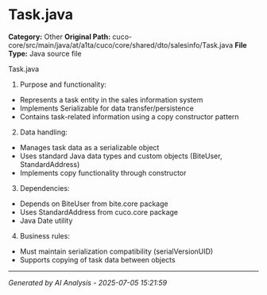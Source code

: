 # Task.java

**Category:** Other
**Original Path:** cuco-core/src/main/java/at/a1ta/cuco/core/shared/dto/salesinfo/Task.java
**File Type:** Java source file

Task.java
1. Purpose and functionality:
- Represents a task entity in the sales information system
- Implements Serializable for data transfer/persistence
- Contains task-related information using a copy constructor pattern

2. Data handling:
- Manages task data as a serializable object
- Uses standard Java data types and custom objects (BiteUser, StandardAddress)
- Implements copy functionality through constructor

3. Dependencies:
- Depends on BiteUser from bite.core package
- Uses StandardAddress from cuco.core package
- Java Date utility

4. Business rules:
- Must maintain serialization compatibility (serialVersionUID)
- Supports copying of task data between objects

---
*Generated by AI Analysis - 2025-07-05 15:21:59*
